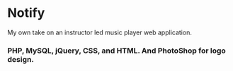 # Notify

My own take on an instructor led music player web application. 

### PHP, MySQL, jQuery, CSS, and HTML. And PhotoShop for logo design.